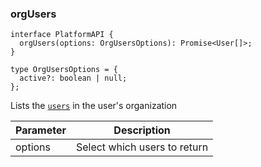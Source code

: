 ### orgUsers

```tsx
interface PlatformAPI {
  orgUsers(options: OrgUsersOptions): Promise<User[]>;
}

type OrgUsersOptions = {
  active?: boolean | null;
};
```

Lists the [`users`](#user) in the user's organization

| Parameter | Description                  |
| --------- | ---------------------------- |
| options   | Select which users to return |
